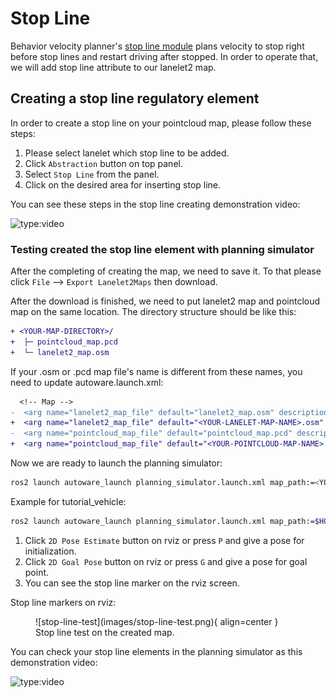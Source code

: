 # Stop Line

Behavior velocity planner's [stop line module](https://autowarefoundation.github.io/autoware_universe/main/planning/behavior_velocity_stop_line_module/) plans velocity
to stop right before stop lines and restart driving after stopped.
In order to operate that, we will add stop line attribute to our lanelet2 map.

## Creating a stop line regulatory element

In order to create a stop line on your pointcloud map, please follow these steps:

1. Please select lanelet which stop line to be added.
2. Click `Abstraction` button on top panel.
3. Select `Stop Line` from the panel.
4. Click on the desired area for inserting stop line.

You can see these steps in the stop line creating demonstration video:

![type:video](https://youtube.com/embed/cgTSA50Yfyo)

### Testing created the stop line element with planning simulator

After the completing of creating the map, we need to save it.
To that please click `File` --> `Export Lanelet2Maps` then download.

After the download is finished,
we need to put lanelet2 map and pointcloud map on the same location.
The directory structure should be like this:

```diff
+ <YOUR-MAP-DIRECTORY>/
+  ├─ pointcloud_map.pcd
+  └─ lanelet2_map.osm
```

If your .osm or .pcd map file's name is different from these names,
you need to update autoware.launch.xml:

```diff
  <!-- Map -->
-  <arg name="lanelet2_map_file" default="lanelet2_map.osm" description="lanelet2 map file name"/>
+  <arg name="lanelet2_map_file" default="<YOUR-LANELET-MAP-NAME>.osm" description="lanelet2 map file name"/>
-  <arg name="pointcloud_map_file" default="pointcloud_map.pcd" description="pointcloud map file name"/>
+  <arg name="pointcloud_map_file" default="<YOUR-POINTCLOUD-MAP-NAME>.pcd" description="pointcloud map file name"/>
```

Now we are ready to launch the planning simulator:

```bash
ros2 launch autoware_launch planning_simulator.launch.xml map_path:=<YOUR-MAP-FOLDER-DIR> vehicle_model:=<YOUR-VEHICLE-MODEL> sensor_model:=<YOUR-SENSOR-KIT>
```

Example for tutorial_vehicle:

```bash
ros2 launch autoware_launch planning_simulator.launch.xml map_path:=$HOME/Files/autoware_map/tutorial_map/ vehicle_model:=tutorial_vehicle sensor_model:=tutorial_vehicle_sensor_kit vehicle_id:=tutorial_vehicle
```

1. Click `2D Pose Estimate` button on rviz or press `P` and give a pose for initialization.
2. Click `2D Goal Pose` button on rviz or press `G` and give a pose for goal point.
3. You can see the stop line marker on the rviz screen.

Stop line markers on rviz:

<figure markdown>
  ![stop-line-test](images/stop-line-test.png){ align=center }
  <figcaption>
    Stop line test on the created map.
  </figcaption>
</figure>

You can check your stop line elements in the planning simulator as this demonstration video:

![type:video](https://youtube.com/embed/cAQ_ulo7LHo)
